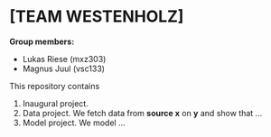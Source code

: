 # \[TEAM WESTENHOLZ\]

**Group members:**
- Lukas Riese (mxz303)
- Magnus Juul (vsc133)

This repository contains  
1. Inaugural project. 
2. Data project. We fetch data from **source x** on **y** and show that ...
3. Model project. We model ...
